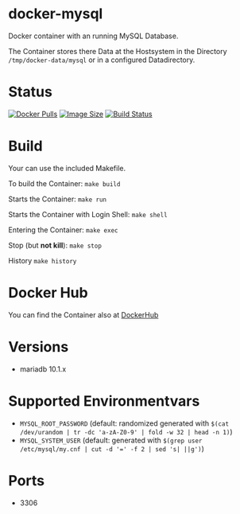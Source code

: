 docker-mysql
============

Docker container with an running MySQL Database.

The Container stores there Data at the Hostsystem in the Directory `/tmp/docker-data/mysql` or in a configured Datadirectory.

# Status

[![Docker Pulls](https://img.shields.io/docker/pulls/bodsch/docker-mysql.svg?branch)][hub]
[![Image Size](https://images.microbadger.com/badges/image/bodsch/docker-mysql.svg?branch)][microbadger]
[![Build Status](https://travis-ci.org/bodsch/docker-mysql.svg?branch)][travis]

[hub]: https://hub.docker.com/r/bodsch/docker-mysql/
[microbadger]: https://microbadger.com/images/bodsch/docker-mysql
[travis]: https://travis-ci.org/bodsch/docker-mysql


# Build

Your can use the included Makefile.

To build the Container: `make build`

Starts the Container: `make run`

Starts the Container with Login Shell: `make shell`

Entering the Container: `make exec`

Stop (but **not kill**): `make stop`

History `make history`


# Docker Hub

You can find the Container also at  [DockerHub](https://hub.docker.com/r/bodsch/docker-mysql/)


# Versions

 - mariadb 10.1.x


# Supported Environmentvars

 - `MYSQL_ROOT_PASSWORD` (default: randomized generated with `$(cat /dev/urandom | tr -dc 'a-zA-Z0-9' | fold -w 32 | head -n 1)`)
 - `MYSQL_SYSTEM_USER`   (default: generated with `$(grep user /etc/mysql/my.cnf | cut -d '=' -f 2 | sed 's| ||g')`)


# Ports

 - 3306
